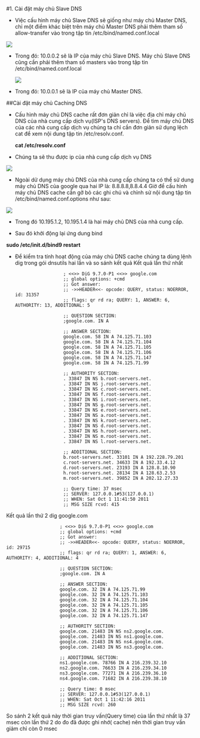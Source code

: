 #1. Cài đặt máy chủ Slave DNS

- Việc cấu hình máy chủ Slave DNS sẽ giống như máy chủ Master DNS, chỉ một điểm khác biệt trên máy chủ Master DNS phải thêm tham số allow-transfer vào trong tập tin /etc/bind/named.conf.local

<img src="http://prntscr.com/8vvjk3">

- Trong đó: 10.0.0.2 sẽ là IP của máy chủ Slave DNS.
Máy chủ Slave DNS cũng cần phải thêm tham số masters vào trong tập tin /etc/bind/named.conf.local

   <img src="http://prntscr.com/8vvjqr">

- Trong đó: 10.0.0.1 sẽ là IP của máy chủ Master DNS.

##Cài đặt máy chủ Caching DNS

- Cấu hình máy chủ DNS cache rất đơn giản chỉ là việc địa chỉ máy chủ DNS của nhà cung cấp dịch vụ(ISP's DNS servers). Để tìm máy chủ DNS của các nhà cung cấp dịch vụ chúng ta chỉ cần đơn giản sử dụng lệch cat để xem nội dung tập tin /etc/resolv.conf.

  **cat /etc/resolv.conf**

- Chúng ta sẽ thu được ip của nhà cung cấp dịch vụ DNS

<img src="http://prntscr.com/8vvjwl">

- Ngoài dử dụng máy chủ DNS của nhà cung cấp chúng ta có thể sử dung máy chủ DNS của google qua hai IP là: 8.8.8.8,8.8.4.4
Giờ để cấu hình máy chủ DNS cache cần gỡ bỏ các ghi chú và chỉnh sử nội dung tập tin /etc/bind/named.conf.options như sau:


<img src="http://prntscr.com/8vvk2k">


- Trong đó 10.195.1.2, 10.195.1.4 là hai máy chủ DNS của nhà cung cấp.

- Sau đó khởi động lại ứng dung bind

**sudo /etc/init.d/bind9 restart**

- Để kiểm tra tính hoạt động của máy chủ DNS cache chúng ta dùng lệnh dig trong gói dnsutils hai lần và so sánh kết quả
Kết quả lần thứ nhất

                        ; <<>> DiG 9.7.0-P1 <<>> google.com
                        ;; global options: +cmd
                        ;; Got answer:
                        ;; ->>HEADER<<- opcode: QUERY, status: NOERROR, id: 31357
                        ;; flags: qr rd ra; QUERY: 1, ANSWER: 6, AUTHORITY: 13, ADDITIONAL: 5
                        
                        ;; QUESTION SECTION:
                        ;google.com. IN A
                        
                        ;; ANSWER SECTION:
                        google.com. 58 IN A 74.125.71.103
                        google.com. 58 IN A 74.125.71.104
                        google.com. 58 IN A 74.125.71.105
                        google.com. 58 IN A 74.125.71.106
                        google.com. 58 IN A 74.125.71.147
                        google.com. 58 IN A 74.125.71.99
                        
                        ;; AUTHORITY SECTION:
                        . 33847 IN NS b.root-servers.net.
                        . 33847 IN NS j.root-servers.net.
                        . 33847 IN NS c.root-servers.net.
                        . 33847 IN NS f.root-servers.net.
                        . 33847 IN NS i.root-servers.net.
                        . 33847 IN NS g.root-servers.net.
                        . 33847 IN NS e.root-servers.net.
                        . 33847 IN NS a.root-servers.net.
                        . 33847 IN NS k.root-servers.net.
                        . 33847 IN NS d.root-servers.net.
                        . 33847 IN NS h.root-servers.net.
                        . 33847 IN NS m.root-servers.net.
                        . 33847 IN NS l.root-servers.net.
                        
                        ;; ADDITIONAL SECTION:
                        b.root-servers.net. 33101 IN A 192.228.79.201
                        c.root-servers.net. 34633 IN A 192.33.4.12
                        d.root-servers.net. 23193 IN A 128.8.10.90
                        h.root-servers.net. 28134 IN A 128.63.2.53
                        m.root-servers.net. 39852 IN A 202.12.27.33
                        
                        ;; Query time: 37 msec
                        ;; SERVER: 127.0.0.1#53(127.0.0.1)
                        ;; WHEN: Sat Oct 1 11:41:50 2011
                        ;; MSG SIZE rcvd: 415

Kết quả lần thứ 2
dig google.com

                        ; <<>> DiG 9.7.0-P1 <<>> google.com
                        ;; global options: +cmd
                        ;; Got answer:
                        ;; ->>HEADER<<- opcode: QUERY, status: NOERROR, id: 29715
                        ;; flags: qr rd ra; QUERY: 1, ANSWER: 6, AUTHORITY: 4, ADDITIONAL: 4
                        
                        ;; QUESTION SECTION:
                        ;google.com. IN A
                        
                        ;; ANSWER SECTION:
                        google.com. 32 IN A 74.125.71.99
                        google.com. 32 IN A 74.125.71.103
                        google.com. 32 IN A 74.125.71.104
                        google.com. 32 IN A 74.125.71.105
                        google.com. 32 IN A 74.125.71.106
                        google.com. 32 IN A 74.125.71.147
                        
                        ;; AUTHORITY SECTION:
                        google.com. 21483 IN NS ns2.google.com.
                        google.com. 21483 IN NS ns1.google.com.
                        google.com. 21483 IN NS ns4.google.com.
                        google.com. 21483 IN NS ns3.google.com.
                        
                        ;; ADDITIONAL SECTION:
                        ns1.google.com. 78766 IN A 216.239.32.10
                        ns2.google.com. 76633 IN A 216.239.34.10
                        ns3.google.com. 77271 IN A 216.239.36.10
                        ns4.google.com. 71682 IN A 216.239.38.10
                        
                        ;; Query time: 0 msec
                        ;; SERVER: 127.0.0.1#53(127.0.0.1)
                        ;; WHEN: Sat Oct 1 11:42:16 2011
                        ;; MSG SIZE rcvd: 260

So sánh 2 kết quả này thời gian truy vấn(Query time) của lần thứ nhất là 37 msec còn lần thứ 2 do đo đã được ghi nhớ( cache) nên thời gian truy vần giảm chỉ còn 0 msec
